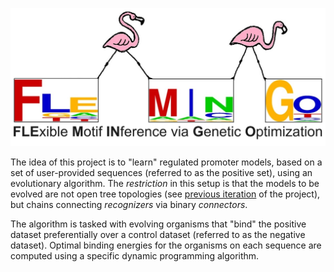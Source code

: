 ![FLEMINGO Logo](https://github.com/ErillLab/FLEMINGO/blob/main/images/FLEMINGO_logo.jpg)

The idea of this project is to "learn" regulated promoter models, based on a set of user-provided sequences (referred to as the positive set), using an evolutionary algorithm. The _restriction_ in this setup is that the models to be evolved are not open tree topologies (see [previous iteration](https://github.com/ErillLab/TF_GA) of the project), but chains connecting _recognizers_ via binary _connectors_.

The algorithm is tasked with evolving organisms that "bind" the positive dataset preferentially over a control dataset (referred to as the negative dataset). Optimal binding energies for the organisms on each sequence are computed using a specific dynamic programming algorithm.
